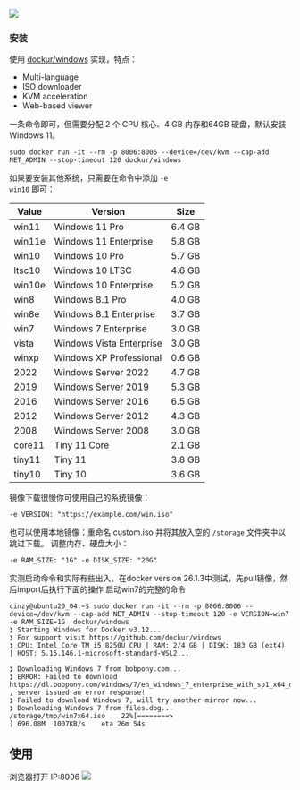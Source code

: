 ![](https://github.com/dockur/windows/raw/master/.github/logo.png)
### 安装

使用 [dockur/windows](https://github.com/dockur/windows) 实现，特点：

- Multi-language
- ISO downloader
- KVM acceleration
- Web-based viewer

一条命令即可，但需要分配 2 个 CPU 核心、4 GB 内存和64GB 硬盘，默认安装Windows 11。
``` shell
sudo docker run -it --rm -p 8006:8006 --device=/dev/kvm --cap-add NET_ADMIN --stop-timeout 120 dockur/windows
```

如果要安装其他系统，只需要在命令中添加 <code>-e win10</code> 即可：

Value | Version | Size
-- | -- | --
win11 | Windows 11 Pro | 6.4 GB
win11e | Windows 11 Enterprise | 5.8 GB
win10 | Windows 10 Pro | 5.7 GB
ltsc10 | Windows 10 LTSC | 4.6 GB
win10e | Windows 10 Enterprise | 5.2 GB
win8 | Windows 8.1 Pro | 4.0 GB
win8e | Windows 8.1 Enterprise | 3.7 GB
win7 | Windows 7 Enterprise | 3.0 GB
vista | Windows Vista Enterprise | 3.0 GB
winxp | Windows XP Professional | 0.6 GB
2022 | Windows Server 2022 | 4.7 GB
2019 | Windows Server 2019 | 5.3 GB
2016 | Windows Server 2016 | 6.5 GB
2012 | Windows Server 2012 | 4.3 GB
2008 | Windows Server 2008 | 3.0 GB
core11 | Tiny 11 Core | 2.1 GB
tiny11 | Tiny 11 | 3.8 GB
tiny10 | Tiny 10 | 3.6 GB


镜像下载很慢你可使用自己的系统镜像：
``` shell
-e VERSION: "https://example.com/win.iso"
```

也可以使用本地镜像：重命名 custom.iso 并将其放入空的 <code>/storage</code> 文件夹中以跳过下载。
调整内存、硬盘大小：
```shell
-e RAM_SIZE: "1G" -e DISK_SIZE: "20G"
```
实测启动命令和实际有些出入，在docker version 26.1.3中测试，先pull镜像，然后import后执行下面的操作
启动win7的完整的命令
```shell
cinzy@ubuntu20_04:~$ sudo docker run -it --rm -p 8006:8006 --device=/dev/kvm --cap-add NET_ADMIN --stop-timeout 120 -e VERSION=win7 -e RAM_SIZE=1G  dockur/windows
❯ Starting Windows for Docker v3.12...
❯ For support visit https://github.com/dockur/windows
❯ CPU: Intel Core TM i5 8250U CPU | RAM: 2/4 GB | DISK: 183 GB (ext4) | HOST: 5.15.146.1-microsoft-standard-WSL2...

❯ Downloading Windows 7 from bobpony.com...
❯ ERROR: Failed to download https://dl.bobpony.com/windows/7/en_windows_7_enterprise_with_sp1_x64_dvd_u_677651.iso , server issued an error response!
❯ Failed to download Windows 7, will try another mirror now...
❯ Downloading Windows 7 from files.dog...
/storage/tmp/win7x64.iso    22%[========>                                ] 696.08M  1007KB/s    eta 26m 54s
```

## **使用**

浏览器打开 IP:8006
![](https://cinzy.github.io/picx-images-hosting/85478c0057e7084541b8d767f2c4c7ea.3k7vmw2ku8.png)
